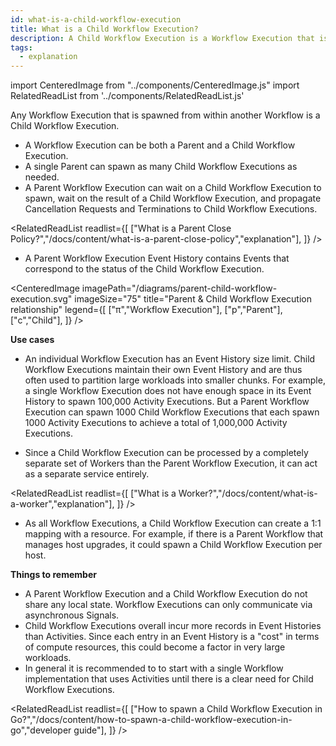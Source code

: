 ```yaml
---
id: what-is-a-child-workflow-execution
title: What is a Child Workflow Execution?
description: A Child Workflow Execution is a Workflow Execution that is spawned from within another Workflow.
tags:
  - explanation
---
```


import CenteredImage from "../components/CenteredImage.js"
import RelatedReadList from '../components/RelatedReadList.js'

Any Workflow Execution that is spawned from within another Workflow is a Child Workflow Execution.

- A Workflow Execution can be both a Parent and a Child Workflow Execution.
- A single Parent can spawn as many Child Workflow Executions as needed.
- A Parent Workflow Execution can wait on a Child Workflow Execution to spawn, wait on the result of a Child Workflow Execution, and propagate Cancellation Requests and Terminations to Child Workflow Executions.

<RelatedReadList
readlist={[
["What is a Parent Close Policy?","/docs/content/what-is-a-parent-close-policy","explanation"],
]}
/>

- A Parent Workflow Execution Event History contains Events that correspond to the status of the Child Workflow Execution.

<CenteredImage
imagePath="/diagrams/parent-child-workflow-execution.svg"
imageSize="75"
title="Parent & Child Workflow Execution relationship"
legend={[
["π","Workflow Execution"],
["p","Parent"],
["c","Child"],
]}
/>

**Use cases**

- An individual Workflow Execution has an Event History size limit.
Child Workflow Executions maintain their own Event History and are thus often used to partition large workloads into smaller chunks.
For example, a single Workflow Execution does not have enough space in its Event History to spawn 100,000 Activity Executions. But a Parent Workflow Execution can spawn 1000 Child Workflow Executions that each spawn 1000 Activity Executions to achieve a total of 1,000,000 Activity Executions.
<!-- <RelatedReadList
readlist={[
["What is a Workflow Execution Event History?","#","explanation"],
]}
/> -->
- Since a Child Workflow Execution can be processed by a completely separate set of Workers than the Parent Workflow Execution, it can act as a separate service entirely.

<RelatedReadList
readlist={[
["What is a Worker?","/docs/content/what-is-a-worker","explanation"],
]}
/>

- As all Workflow Executions, a Child Workflow Execution can create a 1:1 mapping with a resource.
  For example, if there is a Parent Workflow that manages host upgrades, it could spawn a Child Workflow Execution per host.

**Things to remember**

- A Parent Workflow Execution and a Child Workflow Execution do not share any local state.
  Workflow Executions can only communicate via asynchronous Signals.
- Child Workflow Executions overall incur more records in Event Histories than Activities.
  Since each entry in an Event History is a "cost" in terms of compute resources, this could become a factor in very large workloads.
- In general it is recommended to to start with a single Workflow implementation that uses Activities until there is a clear need for Child Workflow Executions.

<!-- TODO convert Java & PHP docs to "how to spawn Child Workflow Executions in *" content and add links here-->

<RelatedReadList
readlist={[
["How to spawn a Child Workflow Execution in Go?","/docs/content/how-to-spawn-a-child-workflow-execution-in-go","developer guide"],
]}
/>
